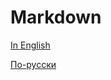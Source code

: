 # Markdown

[In English](https://www.markdownguide.org/cheat-sheet/)

[По-русски](https://lifehacker.ru/chto-takoe-markdown/)
